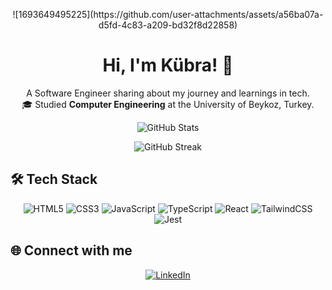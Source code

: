 <!-- Profil Fotoğrafı Bölümü -->
<p align="center">
  ![1693649495225](https://github.com/user-attachments/assets/a56ba07a-d5fd-4c83-a209-bd32f8d22858)
</p>

<h1 align="center"> Hi, I'm Kübra! 👋 </h1>

<!-- Kısa Biyografi Bölümü -->
<p align="center">
  A Software Engineer sharing about my journey and learnings in tech.<br/>
  🎓 Studied <strong>Computer Engineering</strong> at the University of Beykoz, Turkey.<br/>
</p>

<!-- GitHub İstatistik Bölümü -->
<p align="center">
  <img src="https://github-readme-stats.vercel.app/api?username=your-github-username&show_icons=true&theme=radical" alt="GitHub Stats" />
</p>

<!-- GitHub Streak veya Başarılar Bölümü -->
<p align="center">
  <img src="https://github-readme-streak-stats.herokuapp.com/?user=your-github-username&theme=radical" alt="GitHub Streak" />
</p>

<!-- Teknoloji Yığını Bölümü -->
## 🛠️ Tech Stack
<p align="center">
  <img src="https://img.shields.io/badge/HTML5-E34F26?style=for-the-badge&logo=html5&logoColor=white" alt="HTML5"/>
  <img src="https://img.shields.io/badge/CSS3-1572B6?style=for-the-badge&logo=css3&logoColor=white" alt="CSS3"/>
  <img src="https://img.shields.io/badge/JavaScript-F7DF1E?style=for-the-badge&logo=javascript&logoColor=black" alt="JavaScript"/>
  <img src="https://img.shields.io/badge/TypeScript-3178C6?style=for-the-badge&logo=typescript&logoColor=white" alt="TypeScript"/>
  <img src="https://img.shields.io/badge/React-20232A?style=for-the-badge&logo=react&logoColor=61DAFB" alt="React"/>
  <img src="https://img.shields.io/badge/TailwindCSS-06B6D4?style=for-the-badge&logo=tailwindcss&logoColor=white" alt="TailwindCSS"/>
  <img src="https://img.shields.io/badge/Jest-C21325?style=for-the-badge&logo=jest&logoColor=white" alt="Jest"/>
</p>

<!-- Sosyal Medya Linkleri -->
## 🌐 Connect with me
<p align="center">
  <a href="https://linkedin.com/in/kubrabahadır" target="_blank"><img src="https://img.shields.io/badge/LinkedIn-0077B5?style=for-the-badge&logo=linkedin&logoColor=white" alt="LinkedIn"></a>
</p>
